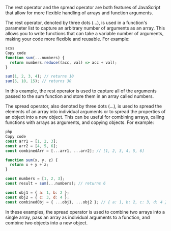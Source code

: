 The rest operator and the spread operator are both features of JavaScript that allow for more flexible handling of arrays and function arguments.

The rest operator, denoted by three dots (...), is used in a function's parameter list to capture an arbitrary number of arguments as an array. This allows you to write functions that can take a variable number of arguments, making your code more flexible and reusable. For example:

```javascript
scss
Copy code
function sum(...numbers) {
  return numbers.reduce((acc, val) => acc + val);
}

sum(1, 2, 3, 4); // returns 10
sum(5, 10, 15); // returns 30
```
In this example, the rest operator is used to capture all of the arguments passed to the sum function and store them in an array called numbers.

The spread operator, also denoted by three dots (...), is used to spread the elements of an array into individual arguments or to spread the properties of an object into a new object. This can be useful for combining arrays, calling functions with arrays as arguments, and copying objects. For example:

```javascript
php
Copy code
const arr1 = [1, 2, 3];
const arr2 = [4, 5, 6];
const combinedArr = [...arr1, ...arr2]; // [1, 2, 3, 4, 5, 6]

function sum(x, y, z) {
  return x + y + z;
}

const numbers = [1, 2, 3];
const result = sum(...numbers); // returns 6

const obj1 = { a: 1, b: 2 };
const obj2 = { c: 3, d: 4 };
const combinedObj = { ...obj1, ...obj2 }; // { a: 1, b: 2, c: 3, d: 4 }
```
In these examples, the spread operator is used to combine two arrays into a single array, pass an array as individual arguments to a function, and combine two objects into a new object.